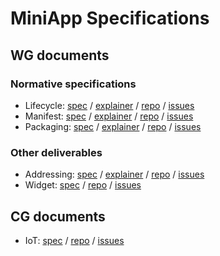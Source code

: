 # MiniApp Specifications

## WG documents

### Normative specifications

* Lifecycle: [spec](https://w3c.github.io/miniapp-lifecycle/) / [explainer](https://github.com/w3c/miniapp-lifecycle/blob/main/docs/explainer.md) / [repo](https://github.com/w3c/miniapp-lifecycle) / [issues](https://github.com/w3c/miniapp-lifecycle/issues)
* Manifest: [spec](https://w3c.github.io/miniapp-manifest/) / [explainer](https://github.com/w3c/miniapp-manifest/blob/main/docs/explainer.md) / [repo](https://github.com/w3c/miniapp-manifest) / [issues](https://github.com/w3c/miniapp-manifest/issues)
* Packaging: [spec](https://w3c.github.io/miniapp-packaging/) / [explainer](https://github.com/w3c/miniapp-packaging/blob/main/docs/explainer.md) / [repo](https://github.com/w3c/miniapp-packaging) / [issues](https://github.com/w3c/miniapp-packaging/issues)

### Other deliverables

* Addressing: [spec](https://w3c.github.io/miniapp-addressing/) / [explainer](https://github.com/w3c/miniapp-addressing/blob/main/docs/explainer.md) / [repo](https://github.com/w3c/miniapp-addressing) / [issues](https://github.com/w3c/miniapp-addressing/issues)
* Widget: [spec](https://w3c.github.io/miniapp-widget/req/) / [repo](https://github.com/w3c/miniapp-widget) / [issues](https://github.com/w3c/miniapp-widget/issues)

## CG documents

* IoT: [spec](https://w3c.github.io/miniapp-iot/) / [repo](https://github.com/w3c/miniapp-iot) / [issues](https://github.com/w3c/miniapp-iot/issues)
